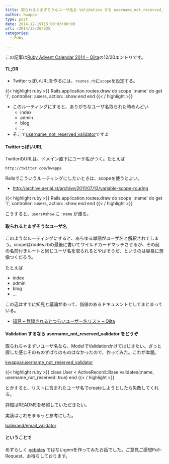 ```yaml
---
title: 取られるとまずそうなユーザ名を Validation する username_not_reserved_validator というのを作った
author: kwappa
type: post
date: 2014-12-19T15:00:03+00:00
url: /2014/12/20/635
categories:
  - Ruby

---
```

この記事は<a href="http://qiita.com/advent-calendar/2014/ruby" target="_blank">Ruby Advent Calendar 2014 &#8211; Qiita</a>の12/20エントリです。

#### TL;DR

* TwitterっぽいURLを作るには、`routes.rb`に`scope`を設定する。

{{< highlight ruby >}}
Rails.application.routes.draw do
  scope ':name' do
    get '/', controller: :users, action: :show
  end
end
{{< / highlight >}}

* このルーティングにすると、ありがちなユーザ名取られた時めんどい
  * index
  * admin
  * blog
  * &#8230;
* そこで<a href="https://github.com/kwappa/username_not_reserved_validator" target="_blank">username_not_reserved_validator</a>ですよ

<!--more-->

#### TwitterっぽいURL

TwitterのURLは、ドメイン直下にユーザ名がつく。たとえば

`http://twitter.com/kwappa`

Railsでこういうルーティングにしたいときは、scopeを使うとよい。

* http://archive.aerial.st/archive/2011/07/13/variable-scope-rouring

{{< highlight ruby >}}
Rails.application.routes.draw do
  scope ':name' do
    get '/', controller: :users, action: :show
  end
end
{{< / highlight >}}

こうすると、`users#show` に `:name` が渡る。

#### 取られるとまずそうなユーザ名

このようなルーティングにすると、あらゆる単語がユーザ名と解釈されてしまう。scopeはroutes.rbの最後に書いてワイルドカードマッチさせるが、その前の名前付きルートと同じユーザ名を取られるとやばそうだ、というのは容易に想像つくだろう。

たとえば
* index
* admin
* blog
* &#8230;

この辺はすでに知見と議論があって、価値のあるドキュメントとしてまとまっている。
* <a href="http://qiita.com/phimcall/items/4c559b70f70ea7f1953b" target="_blank">知見 &#8211; 登録されるとつらいユーザー名リスト &#8211; Qiita</a>

#### Validation するなら username_not_reserved_validator をどうぞ

取られちゃまずいユーザ名なら、ModelでValidationかけてはじきたい。ざっと探した感じそのものずばりのものはなかったので、作ってみた。これが本題。

<a href="https://github.com/kwappa/username_not_reserved_validator" target="_blank">kwappa/username_not_reserved_validator</a>

{{< highlight ruby >}}
class User < ActiveRecord::Base
  validates(:name, username_not_reserved: true)
end
{{< / highlight >}}

とかすると、リストに含まれたユーザ名でcreateしようとしたら失敗してくれる。

詳細はREADMEを参照していただきたい。

実装はこれをまるっと参考にした。

<a href="https://github.com/balexand/email_validator" target="_blank">balexand/email_validator</a>

#### ということで

めずらしく <a href="https://rubygems.org/gems/pebbles" target="_blank">pebbles</a> ではないgemを作ってみたお話でした。ご意見ご感想Pull-Request、お待ちしております。
